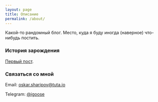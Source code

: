 ```yaml
---
layout: page
title: Описание
permalink: /about/
---
```


Какой-то рандомный блог.
Место, куда я буду иногда (наверное) что-нибудь постить.


### История зарождения
[Первый пост](http://igoose.me/Hello-World/).


### Связаться со мной
Email: [oskar.sharipov@tuta.io](mailto:oskar.sharipov@tuta.io)

Telegram: [@igoose](https://t.me/igoose)
